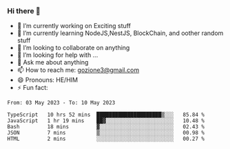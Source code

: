 ### Hi there 👋

<!--
**charlieScript/charlieScript** is a ✨ _special_ ✨ repository because its `README.md` (this file) appears on your GitHub profile.

Here are some ideas to get you started: -->

- 🔭 I’m currently working on Exciting stuff
- 🌱 I’m currently learning NodeJS,NestJS, BlockChain, and oother random stuff
- 👯 I’m looking to collaborate on anything
- 🤔 I’m looking for help with ...
- 💬 Ask me about anything
- 📫 How to reach me: gozione3@gmail.com
- 😄 Pronouns: HE/HIM
- ⚡ Fun fact: 
<!--START_SECTION:waka-->

```text
From: 03 May 2023 - To: 10 May 2023

TypeScript   10 hrs 52 mins  █████████████████████▒░░░   85.84 %
JavaScript   1 hr 19 mins    ██▓░░░░░░░░░░░░░░░░░░░░░░   10.48 %
Bash         18 mins         ▓░░░░░░░░░░░░░░░░░░░░░░░░   02.43 %
JSON         7 mins          ▒░░░░░░░░░░░░░░░░░░░░░░░░   00.98 %
HTML         2 mins          ░░░░░░░░░░░░░░░░░░░░░░░░░   00.27 %
```

<!--END_SECTION:waka-->
